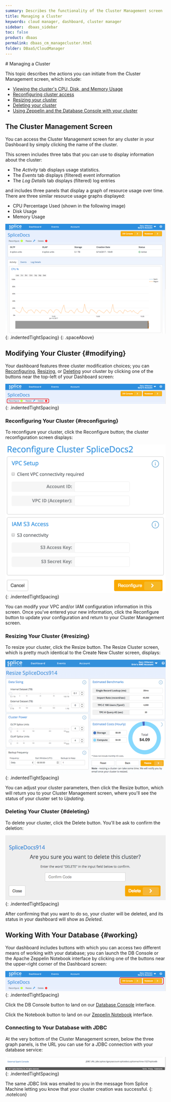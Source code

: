 ```yaml
---
summary: Describes the functionality of the Cluster Management screen
title: Managing a Cluster
keywords: cloud manager, dashboard, cluster manager
sidebar:  dbaas_sidebar
toc: false
product: dbaas
permalink: dbaas_cm_managecluster.html
folder: DBaaS/CloudManager
---
```

<section>
<div class="TopicContent" data-swiftype-index="true" markdown="1">
# Managing a Cluster

This topic describes the actions you can initiate from the <span
class="ConsoleLink">Cluster Management</span> screen, which include:

* [Viewing the cluster's CPU, Disk, and Memory Usage](#managing)
* [Reconfiguring cluster access](#reconfiguring)
* [Resizing your cluster](#resizing)
* [Deleting your cluster](#deleting)
* [Using Zeppelin and the Database Console with your cluster](#working)

## The Cluster Management Screen

You can access the <span class="ConsoleLink">Cluster Management</span>
screen for any cluster in your Dashboard by simply clicking the name of
the cluster.

This screen includes three tabs that you can use to display information about the cluster:

* The *Activity* tab displays usage statistics.
* The *Events* tab displays (filtered) event information
* The *Log Details* tab displays (filtered) log entries

and includes three
panels that display a graph of resource usage over time. There are three
similar resource usage graphs displayed:

* CPU Percentage Used (shown in the following image)
* Disk Usage
* Memory Usage

![](images/ActiveDashboard1.png){: .indentedTightSpacing}
{: .spaceAbove}

## Modifying Your Cluster   {#modifying}

Your dashboard features three cluster modification choices; you can
[Reconfiguring](#reconfiguring), [Resizing](#resizing), or
[Deleting](#deleting) your cluster by clicking one of the buttons near
the top-left of your Dashboard screen:

![](images/DashboardButtons.png){: .indentedTightSpacing}

### Reconfiguring Your Cluster   {#reconfiguring}

To reconfigure your cluster, click the <span
class="ConsoleLink">Reconfigure</span> button; the cluster
reconfiguration screen displays:

![](images/Reconfigure1.png){: .indentedTightSpacing}

You can modify your VPC and/or IAM configuration information in this
screen. Once you've entered your new information, click the <span
class="CalloutFont">Reconfigure</span> button to update your
configuration and return to your Cluster Management screen.

### Resizing Your Cluster   {#resizing}

To resize your cluster, click the <span
class="CalloutFont">Resize</span> button. The Resize Cluster screen,
which is pretty much identical to the Create New Cluster screen,
displays:

![](images/ResizeCluster.png){: .indentedTightSpacing}

You can adjust your cluster parameters, then click the <span
class="CalloutFont">Resize</span> button, which will return you to your
Cluster Management screen, where you'll see the status of your cluster
set to *Updating*.

### Deleting Your Cluster   {#deleting}

To delete your cluster, click the <span
class="CalloutFont">Delete</span> button. You'll be ask to confirm the
deletion:

![](images/ClusterDelete.png){: .indentedTightSpacing}

After confirming that you want to do so, your cluster will be deleted,
and its status in your dashboard will show as *Deleted*.

## Working With Your Database   {#working}

Your dashboard includes buttons with which you can access two different
means of working with your database; you can launch the <span
class="CalloutFont">DB Console</span> or the Apache Zeppelin <span
class="CalloutFont">Notebook</span> interface by clicking one of the
buttons near the upper-right corner of the Dashboard screen:

![](images/DashboardLinks.png){: .indentedTightSpacing}

Click the <span class="CalloutFont">DB Console</span> button to land on
our [Database Console](tutorials_dbconsole_intro.html) interface.

Click the <span class="CalloutFont">Notebook</span> button to land on
our [Zeppelin Notebook](dbaas_zep_intro.html) interface.

### Connecting to Your Database with JDBC

At the very bottom of the Cluster Management screen, below the three
graph panels, is the URL you can use for a JDBC connection with your
database service:

![](images/ActiveDashboard2.png){: .indentedTightSpacing}

The same JDBC link was emailed to you in the message from Splice Machine
letting you know that your cluster creation was successful.
{: .noteIcon}

</div>
</section>

